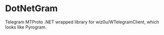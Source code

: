 # DotNetGram
Telegram MTProto .NET wrapped library for wiz0u/WTelegramClient, which looks like Pyrogram.
